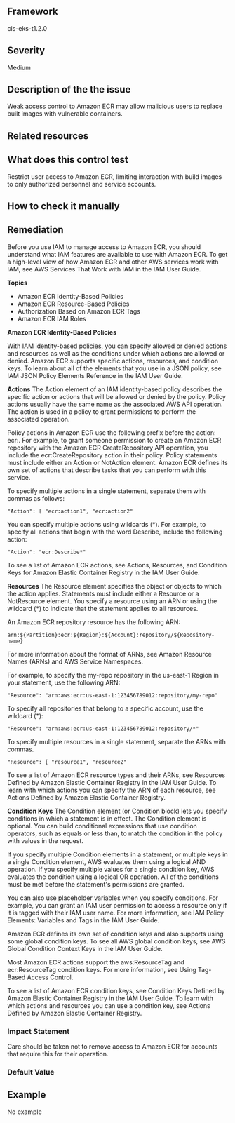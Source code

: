 ## Framework
cis-eks-t1.2.0
 
## Severity
Medium

## Description of the the issue
Weak access control to Amazon ECR may allow malicious users to replace built images with vulnerable containers.
 
## Related resources

## What does this control test
Restrict user access to Amazon ECR, limiting interaction with build images to only authorized personnel and service accounts.
 
## How to check it manually

## Remediation
Before you use IAM to manage access to Amazon ECR, you should understand what IAM features are available to use with Amazon ECR. To get a high-level view of how Amazon ECR and other AWS services work with IAM, see AWS Services That Work with IAM in the IAM User Guide.

 **Topics**

 * Amazon ECR Identity-Based Policies
* Amazon ECR Resource-Based Policies
* Authorization Based on Amazon ECR Tags
* Amazon ECR IAM Roles

 **Amazon ECR Identity-Based Policies**

 With IAM identity-based policies, you can specify allowed or denied actions and resources as well as the conditions under which actions are allowed or denied. Amazon ECR supports specific actions, resources, and condition keys. To learn about all of the elements that you use in a JSON policy, see IAM JSON Policy Elements Reference in the IAM User Guide.

 **Actions**
The Action element of an IAM identity-based policy describes the specific action or actions that will be allowed or denied by the policy. Policy actions usually have the same name as the associated AWS API operation. The action is used in a policy to grant permissions to perform the associated operation.

 Policy actions in Amazon ECR use the following prefix before the action: ecr:. For example, to grant someone permission to create an Amazon ECR repository with the Amazon ECR CreateRepository API operation, you include the ecr:CreateRepository action in their policy. Policy statements must include either an Action or NotAction element. Amazon ECR defines its own set of actions that describe tasks that you can perform with this service.

 To specify multiple actions in a single statement, separate them with commas as follows:

 `"Action": [ "ecr:action1", "ecr:action2"`

 You can specify multiple actions using wildcards (\*). For example, to specify all actions that begin with the word Describe, include the following action:

 `"Action": "ecr:Describe*"`

 To see a list of Amazon ECR actions, see Actions, Resources, and Condition Keys for Amazon Elastic Container Registry in the IAM User Guide.

 **Resources**
The Resource element specifies the object or objects to which the action applies. Statements must include either a Resource or a NotResource element. You specify a resource using an ARN or using the wildcard (\*) to indicate that the statement applies to all resources.

 An Amazon ECR repository resource has the following ARN:

 `arn:${Partition}:ecr:${Region}:${Account}:repository/${Repository-name}`

 For more information about the format of ARNs, see Amazon Resource Names (ARNs) and AWS Service Namespaces.

 For example, to specify the my-repo repository in the us-east-1 Region in your statement, use the following ARN:

 `"Resource": "arn:aws:ecr:us-east-1:123456789012:repository/my-repo"`

 To specify all repositories that belong to a specific account, use the wildcard (\*):

 `"Resource": "arn:aws:ecr:us-east-1:123456789012:repository/*"`

 To specify multiple resources in a single statement, separate the ARNs with commas.

 `"Resource": [ "resource1", "resource2"`

 To see a list of Amazon ECR resource types and their ARNs, see Resources Defined by Amazon Elastic Container Registry in the IAM User Guide. To learn with which actions you can specify the ARN of each resource, see Actions Defined by Amazon Elastic Container Registry.

 **Condition Keys**
The Condition element (or Condition block) lets you specify conditions in which a statement is in effect. The Condition element is optional. You can build conditional expressions that use condition operators, such as equals or less than, to match the condition in the policy with values in the request.

 If you specify multiple Condition elements in a statement, or multiple keys in a single Condition element, AWS evaluates them using a logical AND operation. If you specify multiple values for a single condition key, AWS evaluates the condition using a logical OR operation. All of the conditions must be met before the statement's permissions are granted.

 You can also use placeholder variables when you specify conditions. For example, you can grant an IAM user permission to access a resource only if it is tagged with their IAM user name. For more information, see IAM Policy Elements: Variables and Tags in the IAM User Guide.

 Amazon ECR defines its own set of condition keys and also supports using some global condition keys. To see all AWS global condition keys, see AWS Global Condition Context Keys in the IAM User Guide.

 Most Amazon ECR actions support the aws:ResourceTag and ecr:ResourceTag condition keys. For more information, see Using Tag-Based Access Control.

 To see a list of Amazon ECR condition keys, see Condition Keys Defined by Amazon Elastic Container Registry in the IAM User Guide. To learn with which actions and resources you can use a condition key, see Actions Defined by Amazon Elastic Container Registry.
 
### Impact Statement
Care should be taken not to remove access to Amazon ECR for accounts that require this for their operation.
### Default Value

## Example
No example
